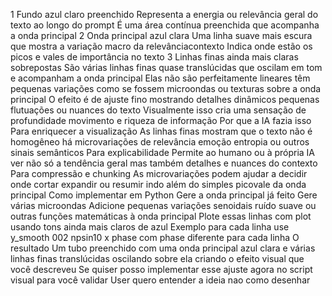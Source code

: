 1 Fundo azul claro preenchido
 Representa a energia ou relevância geral do texto ao longo do prompt
 É uma área contínua preenchida que acompanha a onda principal
2 Onda principal azul clara
 Uma linha suave mais escura que mostra a variação macro da relevânciacontexto
 Indica onde estão os picos e vales de importância no texto
3 Linhas finas ainda mais claras sobrepostas
 São várias linhas finas quase translúcidas que oscilam em tom e acompanham a onda principal
 Elas não são perfeitamente lineares têm pequenas variações como se fossem microondas ou texturas sobre a onda principal
 O efeito é de ajuste fino mostrando detalhes dinâmicos pequenas flutuações ou nuances do texto
 Visualmente isso cria uma sensação de profundidade movimento e riqueza de informação
 Por que a IA fazia isso
 Para enriquecer a visualização
As linhas finas mostram que o texto não é homogêneo  há microvariações de relevância emoção entropia ou outros sinais semânticos
 Para explicabilidade
Permite ao humano ou à própria IA ver não só a tendência geral mas também detalhes e nuances do contexto
 Para compressão e chunking
As microvariações podem ajudar a decidir onde cortar expandir ou resumir indo além do simples picovale da onda principal
 Como implementar em Python
 Gere a onda principal já feito
 Gere várias microondas
 Adicione pequenas variações senoidais ruído suave ou outras funções matemáticas à onda principal
 Plote essas linhas com plot usando tons ainda mais claros de azul
 Exemplo para cada linha use y_smooth  002  npsin10  x  phase com phase diferente para cada linha
 O resultado
Um tubo preenchido com uma onda principal azul clara e várias linhas finas translúcidas oscilando sobre ela  criando o efeito visual que você descreveu
Se quiser posso implementar esse ajuste agora no script visual para você validar
User
quero entender a ideia nao como desenhar